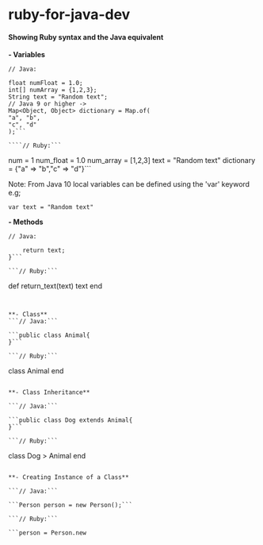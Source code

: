 # ruby-for-java-dev

#### Showing Ruby syntax and the Java equivalent


**- Variables**


```// Java:```

```int num = 1;
float numFloat = 1.0;
int[] numArray = {1,2,3};
String text = "Random text";
// Java 9 or higher ->
Map<Object, Object> dictionary = Map.of(
"a", "b",
"c", "d"
);```

````// Ruby:```

```
num = 1
num_float = 1.0
num_array = [1,2,3]
text = "Random text"
dictionary = {"a" => "b","c" => "d"}```


Note: From Java 10 local variables can be defined using the 'var' keyword e.g;

```var text = "Random text"```


**- Methods**

```// Java:```

```public String returnText(String text){
    return text;
}```

```// Ruby:```

```
def return_text(text)
    text
end
```


**- Class**
```// Java:```

```public class Animal{
}```

```// Ruby:```

```
class Animal
end
```

**- Class Inheritance**

```// Java:```

```public class Dog extends Animal{
}```

```// Ruby:```

```
class Dog > Animal
end
```

**- Creating Instance of a Class**

```// Java:```

```Person person = new Person();```

```// Ruby:```

```person = Person.new
```

